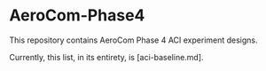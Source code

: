 # AeroCom-Phase4
This repository contains AeroCom Phase 4 ACI experiment designs.

Currently, this list, in its entirety, is [aci-baseline.md].
